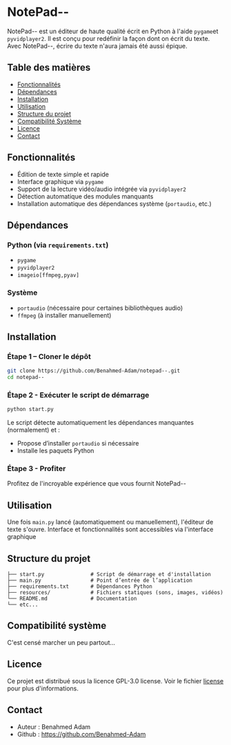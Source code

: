 # NotePad--

NotePad-- est un éditeur de haute qualité écrit en Python à l'aide `pygame`et `pyvidplayer2`. Il est conçu pour redéfinir la façon dont on écrit du texte. 
Avec NotePad--, écrire du texte n'aura jamais été aussi épique.

## Table des matières

- [Fonctionnalités](#fonctionnalités)
- [Dépendances](#dépendances)
- [Installation](#installation)
- [Utilisation](#utilisation)
- [Structure du projet](#structure-du-projet)
- [Compatibilité Système](#compatibilité-système)
- [Licence](#licence)
- [Contact](#contact)

## Fonctionnalités

- Édition de texte simple et rapide
- Interface graphique via `pygame`
- Support de la lecture vidéo/audio intégrée via `pyvidplayer2`
- Détection automatique des modules manquants
- Installation automatique des dépendances système (`portaudio`, etc.)

## Dépendances

### Python (via `requirements.txt`)
- `pygame`
- `pyvidplayer2`
- `imageio[ffmpeg,pyav]`

### Système
- `portaudio` (nécessaire pour certaines bibliothèques audio)
- `ffmpeg` (à installer manuellement)

## Installation

### Étape 1 – Cloner le dépôt

```bash
git clone https://github.com/Benahmed-Adam/notepad--.git
cd notepad--
```

### Étape 2 - Exécuter le script de démarrage

```bash
python start.py
```

Le script détecte automatiquement les dépendances manquantes (normalement) et :

- Propose d’installer `portaudio` si nécessaire
- Installe les paquets Python

### Étape 3 - Profiter
Profitez de l'incroyable expérience que vous fournit NotePad--

## Utilisation
Une fois `main.py` lancé (automatiquement ou manuellement), l'éditeur de texte s'ouvre. Interface et fonctionnalités sont accessibles via l'interface graphique

## Structure du projet
```
├── start.py               # Script de démarrage et d'installation
├── main.py                # Point d’entrée de l’application
├── requirements.txt       # Dépendances Python
├── resources/             # Fichiers statiques (sons, images, vidéos)
└── README.md              # Documentation
└── etc...
```

## Compatibilité système
C'est censé marcher un peu partout...

## Licence

Ce projet est distribué sous la licence GPL-3.0 license. Voir le fichier [license](LICENSE) pour plus d'informations.

## Contact

- Auteur : Benahmed Adam
- Github :  https://github.com/Benahmed-Adam